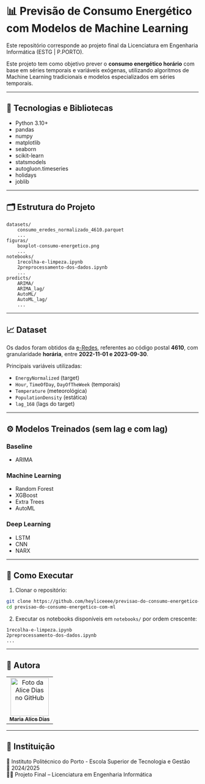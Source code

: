 # 📊 Previsão de Consumo Energético com Modelos de Machine Learning

Este repositório corresponde ao projeto final da Licenciatura em Engenharia Informática (ESTG | P.PORTO).

Este projeto tem como objetivo prever o **consumo energético horário** com base em séries temporais e variáveis exógenas, utilizando algoritmos de Machine Learning tradicionais e modelos especializados em séries temporais.

---

## 🧠 Tecnologias e Bibliotecas

- Python 3.10+
- pandas
- numpy
- matplotlib
- seaborn
- scikit-learn
- statsmodels
- autogluon.timeseries
- holidays
- joblib

---

## 🗂️ Estrutura do Projeto

```
datasets/
    consumo_eredes_normalizado_4610.parquet
    ...
figuras/
    boxplot-consumo-energetico.png
    ...
notebooks/
    1recolha-e-limpeza.ipynb
    2preprocessamento-dos-dados.ipynb
    ...
predicts/
    ARIMA/
    ARIMA_lag/
    AutoML/
    AutoML_lag/
    ...
```

---

## 📈 Dataset

Os dados foram obtidos da [e-Redes](https://e-redes.opendatasoft.com/pages/homepage/), referentes ao código postal **4610**, com granularidade **horária**, entre **2022-11-01 e 2023-09-30**.

Principais variáveis utilizadas:
- `EnergyNormalized` (target)
- `Hour`, `TimeOfDay`, `DayOfTheWeek` (temporais)
- `Temperature` (meteorológica)
- `PopulationDensity` (estática)
- `lag_168` (lags do target)

---

## ⚙️ Modelos Treinados (sem lag e com lag)

### Baseline
- ARIMA

### Machine Learning
- Random Forest
- XGBoost
- Extra Trees
- AutoML

### Deep Learning
- LSTM
- CNN
- NARX

---

## 📌 Como Executar

1. Clonar o repositório:
```bash
git clone https://github.com/heyliceeee/previsao-do-consumo-energetico-com-ml.git
cd previsao-do-consumo-energetico-com-ml
```

2. Executar os notebooks disponíveis em `notebooks/` por ordem crescente:
```text
1recolha-e-limpeza.ipynb
2preprocessamento-dos-dados.ipynb
...
```

---

## 🤝 Autora

<table>
  <tr>
    <td align="center">
      <a href="https://github.com/heyliceeee">
        <img src="https://github.com/heyliceeee.png" width="100px;" alt="Foto da Alice Dias no GitHub"/><br>
        <sub><b>Maria Alice Dias</b></sub>
      </a>
    </td>
  </tr>
</table>

---

## 🏫 Instituição

📍 Instituto Politécnico do Porto - Escola Superior de Tecnologia e Gestão <br/>
📅 2024/2025  
👩‍🏫 Projeto Final – Licenciatura em Engenharia Informática